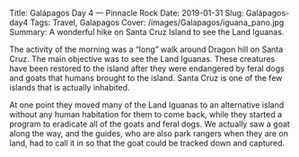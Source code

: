 Title: Galápagos Day 4 — Pinnacle Rock
Date: 2019-01-31
Slug: Galápagos-day4
Tags: Travel, Galapagos
Cover: /images/Galapagos/iguana_pano.jpg
Summary: A wonderful hike on Santa Cruz Island to see the Land Iguanas.

The activity of the morning was a “long” walk around Dragon hill on Santa Cruz.  The main objective was to see the Land Iguanas.  These creatures have been restored to the island after they were endangered by feral dogs and goats that humans brought to the island.  Santa Cruz is one of the few islands that is actually inhabited.

At one point they moved many of the Land Iguanas to an alternative island without any human habitation for them to come back, while they started a program to eradicate all of the goats and feral dogs.  We actually saw a goat along the way, and the guides, who are also park rangers when they are on land, had to call it in so that the goat could be tracked down and captured.